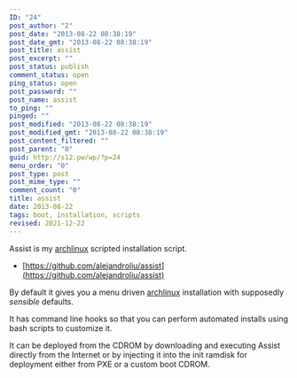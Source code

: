 ```yaml
---
ID: "24"
post_author: "2"
post_date: "2013-08-22 08:38:19"
post_date_gmt: "2013-08-22 08:38:19"
post_title: assist
post_excerpt: ""
post_status: publish
comment_status: open
ping_status: open
post_password: ""
post_name: assist
to_ping: ""
pinged: ""
post_modified: "2013-08-22 08:38:19"
post_modified_gmt: "2013-08-22 08:38:19"
post_content_filtered: ""
post_parent: "0"
guid: http://s12.pw/wp/?p=24
menu_order: "0"
post_type: post
post_mime_type: ""
comment_count: "0"
title: assist
date: 2013-08-22
tags: boot, installation, scripts
revised: 2021-12-22
---
```


Assist is my [archlinux](http://www.archlinux.org/) scripted installation script.

*   [https://github.com/alejandroliu/assist](https://github.com/alejandroliu/assist)

By default it gives you a menu driven [archlinux](http://www.archlinux.org/) installation with supposedly _sensible_ defaults.

It has command line hooks so that you can perform automated installs using bash scripts to customize it.

It can be deployed from the CDROM by downloading and executing Assist directly from the Internet or by injecting it into the init ramdisk for deployment either from PXE or a custom boot CDROM.
